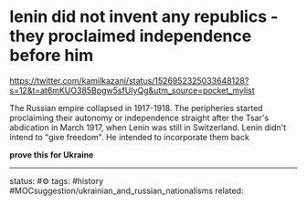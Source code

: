 # lenin did not invent any republics - they proclaimed independence before him
https://twitter.com/kamilkazani/status/1526952325033648128?s=12&t=at6mKUO385Bpgw5sfUIyQg&utm_source=pocket_mylist

The Russian empire collapsed in 1917-1918. The peripheries started proclaiming their autonomy or independence straight after the Tsar's abdication in March 1917, when Lenin was still in Switzerland. Lenin didn't intend to "give freedom". He intended to incorporate them back

**prove this for Ukraine**

---
status: #⚙️ 
tags: #history #MOCsuggestion/ukrainian_and_russian_nationalisms 
related: 